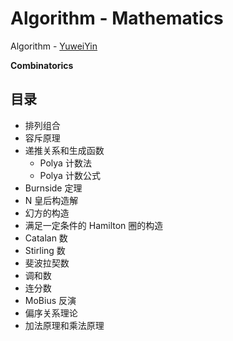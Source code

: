 # Algorithm - Mathematics

Algorithm - [YuweiYin](https://github.com/YuweiYin)

**Combinatorics**

## 目录

- 排列组合
- 容斥原理
- 递推关系和生成函数
	- Polya 计数法
	- Polya 计数公式
- Burnside 定理
- N 皇后构造解
- 幻方的构造
- 满足一定条件的 Hamilton 圈的构造
- Catalan 数
- Stirling 数
- 斐波拉契数
- 调和数
- 连分数
- MoBius 反演
- 偏序关系理论
- 加法原理和乘法原理

